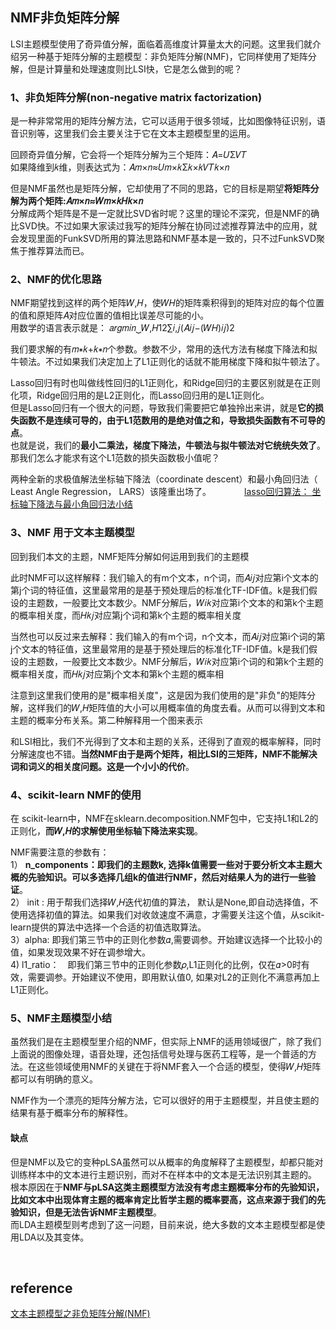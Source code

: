 ## NMF非负矩阵分解
LSI主题模型使用了奇异值分解，面临着高维度计算量太大的问题。这里我们就介绍另一种基于矩阵分解的主题模型：非负矩阵分解(NMF)，它同样使用了矩阵分解，但是计算量和处理速度则比LSI快，它是怎么做到的呢？
### 1、非负矩阵分解(non-negative matrix factorization)
是一种非常常用的矩阵分解方法，它可以适用于很多领域，比如图像特征识别，语音识别等，这里我们会主要关注于它在文本主题模型里的运用。

回顾奇异值分解，它会将一个矩阵分解为三个矩阵：𝐴=𝑈Σ𝑉𝑇  
如果降维到𝑘维，则表达式为：𝐴𝑚×𝑛≈𝑈𝑚×𝑘Σ𝑘×𝑘𝑉𝑇𝑘×𝑛

但是NMF虽然也是矩阵分解，它却使用了不同的思路，它的目标是期望**将矩阵分解为两个矩阵:𝐴𝑚×𝑛≈𝑊𝑚×𝑘𝐻𝑘×𝑛**   
分解成两个矩阵是不是一定就比SVD省时呢？这里的理论不深究，但是NMF的确比SVD快。不过如果大家读过我写的矩阵分解在协同过滤推荐算法中的应用，就会发现里面的FunkSVD所用的算法思路和NMF基本是一致的，只不过FunkSVD聚焦于推荐算法而已。

### 2、NMF的优化思路
NMF期望找到这样的两个矩阵𝑊,𝐻，使𝑊𝐻的矩阵乘积得到的矩阵对应的每个位置的值和原矩阵𝐴对应位置的值相比误差尽可能的小。  
用数学的语言表示就是：
𝑎𝑟𝑔𝑚𝑖𝑛⏟𝑊,𝐻12∑𝑖,𝑗(𝐴𝑖𝑗−(𝑊𝐻)𝑖𝑗)2

我们要求解的有𝑚∗𝑘+𝑘∗𝑛个参数。参数不少，常用的迭代方法有梯度下降法和拟牛顿法。不过如果我们决定加上了L1正则化的话就不能用梯度下降和拟牛顿法了。

Lasso回归有时也叫做线性回归的L1正则化，和Ridge回归的主要区别就是在正则化项，Ridge回归用的是L2正则化，而Lasso回归用的是L1正则化。  
但是Lasso回归有一个很大的问题，导致我们需要把它单独拎出来讲，就是**它的损失函数不是连续可导的，由于L1范数用的是绝对值之和，导致损失函数有不可导的点**。  
也就是说，我们的**最小二乘法，梯度下降法，牛顿法与拟牛顿法对它统统失效了**。那我们怎么才能求有这个L1范数的损失函数极小值呢？

两种全新的求极值解法坐标轴下降法（coordinate descent）和最小角回归法（ Least Angle Regression， LARS）该隆重出场了。　　　　
[lasso回归算法： 坐标轴下降法与最小角回归法小结](https://www.cnblogs.com/pinard/p/6018889.html)

### 3、NMF 用于文本主题模型
回到我们本文的主题，NMF矩阵分解如何运用到我们的主题模

此时NMF可以这样解释：我们输入的有m个文本，n个词，而𝐴𝑖𝑗对应第i个文本的第j个词的特征值，这里最常用的是基于预处理后的标准化TF-IDF值。k是我们假设的主题数，一般要比文本数少。NMF分解后，𝑊𝑖𝑘对应第i个文本的和第k个主题的概率相关度，而𝐻𝑘𝑗对应第j个词和第k个主题的概率相关度

当然也可以反过来去解释：我们输入的有m个词，n个文本，而𝐴𝑖𝑗对应第i个词的第j个文本的特征值，这里最常用的是基于预处理后的标准化TF-IDF值。k是我们假设的主题数，一般要比文本数少。NMF分解后，𝑊𝑖𝑘对应第i个词的和第k个主题的概率相关度，而𝐻𝑘𝑗对应第j个文本和第k个主题的概率相

注意到这里我们使用的是"概率相关度"，这是因为我们使用的是"非负"的矩阵分解，这样我们的𝑊,𝐻矩阵值的大小可以用概率值的角度去看。从而可以得到文本和主题的概率分布关系。第二种解释用一个图来表示

和LSI相比，我们不光得到了文本和主题的关系，还得到了直观的概率解释，同时分解速度也不错。**当然NMF由于是两个矩阵，相比LSI的三矩阵，NMF不能解决词和词义的相关度问题。这是一个小小的代价**。

### 4、scikit-learn NMF的使用
在 scikit-learn中，NMF在sklearn.decomposition.NMF包中，它支持L1和L2的正则化，**而𝑊,𝐻的求解使用坐标轴下降法来实现**。

NMF需要注意的参数有：  
1） **n_components：即我们的主题数k, 选择k值需要一些对于要分析文本主题大概的先验知识。可以多选择几组k的值进行NMF，然后对结果人为的进行一些验证**。  
2） init : 用于帮我们选择𝑊,𝐻迭代初值的算法， 默认是None,即自动选择值，不使用选择初值的算法。如果我们对收敛速度不满意，才需要关注这个值，从scikit-learn提供的算法中选择一个合适的初值选取算法。  
3）alpha: 即我们第三节中的正则化参数𝛼,需要调参。开始建议选择一个比较小的值，如果发现效果不好在调参增大。  
4) l1_ratio：　即我们第三节中的正则化参数𝜌,L1正则化的比例，仅在𝛼>0时有效，需要调参。开始建议不使用，即用默认值0, 如果对L2的正则化不满意再加上L1正则化。

### 5、NMF主题模型小结
虽然我们是在主题模型里介绍的NMF，但实际上NMF的适用领域很广，除了我们上面说的图像处理，语音处理，还包括信号处理与医药工程等，是一个普适的方法。在这些领域使用NMF的关键在于将NMF套入一个合适的模型，使得𝑊,𝐻矩阵都可以有明确的意义。

NMF作为一个漂亮的矩阵分解方法，它可以很好的用于主题模型，并且使主题的结果有基于概率分布的解释性。  
#### 缺点
但是NMF以及它的变种pLSA虽然可以从概率的角度解释了主题模型，却都只能对训练样本中的文本进行主题识别，而对不在样本中的文本是无法识别其主题的。  
根本原因在于**NMF与pLSA这类主题模型方法没有考虑主题概率分布的先验知识，比如文本中出现体育主题的概率肯定比哲学主题的概率要高，这点来源于我们的先验知识，但是无法告诉NMF主题模型**。  
而LDA主题模型则考虑到了这一问题，目前来说，绝大多数的文本主题模型都是使用LDA以及其变体。

&nbsp;
## reference
[文本主题模型之非负矩阵分解(NMF)](https://www.cnblogs.com/pinard/p/6812011.html)
